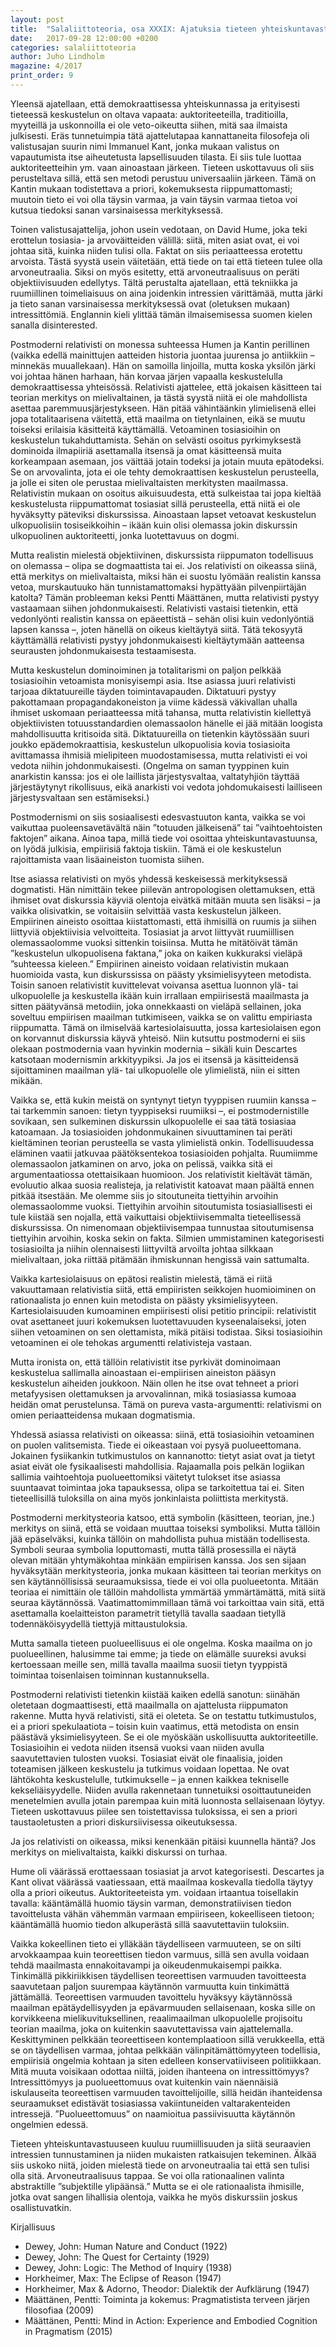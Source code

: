 ```yaml
---
layout: post
title:  "Salaliittoteoria, osa XXXIX: Ajatuksia tieteen yhteiskuntavastuusta"
date:   2017-09-28 12:00:00 +0200
categories: salaliittoteoria
author: Juho Lindholm
magazine: 4/2017
print_order: 9
---
```


Yleensä ajatellaan, että demokraattisessa yhteiskunnassa ja erityisesti tieteessä keskustelun on oltava vapaata: auktoriteeteilla, traditioilla, myyteillä ja uskonnoilla ei ole veto-oikeutta siihen, mitä saa ilmaista julkisesti. Eräs tunnetuimpia tätä ajattelutapaa kannattaneita filosofeja oli valistusajan suurin nimi Immanuel Kant, jonka mukaan valistus on vapautumista itse aiheutetusta lapsellisuuden tilasta. Ei siis tule luottaa auktoriteetteihin ym. vaan ainoastaan järkeen. Tieteen uskottavuus oli siis perusteltava sillä, että sen metodi perustuu universaaliin järkeen. Tämä on Kantin mukaan todistettava a priori, kokemuksesta riippumattomasti; muutoin tieto ei voi olla täysin varmaa, ja vain täysin varmaa tietoa voi kutsua tiedoksi sanan varsinaisessa merkityksessä.

Toinen valistusajattelija, johon usein vedotaan, on David Hume, joka teki erottelun tosiasia- ja arvoväitteiden välillä: siitä, miten asiat ovat, ei voi johtaa sitä, kuinka niiden tulisi olla. Faktat on siis periaatteessa erotettu arvoista. Tästä syystä usein väitetään, että tiede on tai että tieteen tulee olla arvoneutraalia. Siksi on myös esitetty, että arvoneutraalisuus on peräti objektiivisuuden edellytys. Tältä perustalta ajatellaan, että tekniikka ja ruumiillinen toimeliaisuus on aina joidenkin intressien värittämää, mutta järki ja tieto sanan varsinaisessa merkityksessä ovat (oletuksen mukaan) intressittömiä. Englannin kieli ylittää tämän ilmaisemisessa suomen kielen sanalla disinterested.

Postmoderni relativisti on monessa suhteessa Humen ja Kantin perillinen (vaikka edellä mainittujen aatteiden historia juontaa juurensa jo antiikkiin – minnekäs muuallekaan). Hän on samoilla linjoilla, mutta koska yksilön järki voi johtaa hänen harhaan, hän korvaa järjen vapaalla keskustelulla demokraattisessa yhteisössä. Relativisti ajattelee, että jokaisen käsitteen tai teorian merkitys on mielivaltainen, ja tästä syystä niitä ei ole mahdollista asettaa paremmuusjärjestykseen. Hän pitää vähintäänkin ylimielisenä ellei jopa totalitaarisena väitettä, että maailma on tietynlainen, eikä se muutu toiseksi erilaisia käsitteitä käyttämällä. Vetoaminen tosiasioihin on keskustelun tukahduttamista. Sehän on selvästi osoitus pyrkimyksestä dominoida ilmapiiriä asettamalla itsensä ja omat käsitteensä muita korkeampaan asemaan, jos väittää jotain todeksi ja jotain muuta epätodeksi. Se on arvovalinta, jota ei ole tehty demokraattisen keskustelun perusteella, ja jolle ei siten ole perustaa mielivaltaisten merkitysten maailmassa. Relativistin mukaan on osoitus aikuisuudesta, että sulkeistaa tai jopa kieltää keskustelusta riippumattomat tosiasiat sillä perusteella, että niitä ei ole hyväksytty päteviksi diskurssissa. Ainoastaan lapset vetoavat keskustelun ulkopuolisiin tosiseikkoihin – ikään kuin olisi olemassa jokin diskurssin ulkopuolinen auktoriteetti, jonka luotettavuus on dogmi.

Mutta realistin mielestä objektiivinen, diskurssista riippumaton todellisuus on olemassa – olipa se dogmaattista tai ei. Jos relativisti on oikeassa siinä, että merkitys on mielivaltaista, miksi hän ei suostu lyömään realistin kanssa vetoa, murskautuuko hän tunnistamattomaksi hypättyään pilvenpiirtäjän katolta? Tämän probleeman keksi Pentti Määttänen, mutta relativisti pystyy vastaamaan siihen johdonmukaisesti. Relativisti vastaisi tietenkin, että vedonlyönti realistin kanssa on epäeettistä – sehän olisi kuin vedonlyöntiä lapsen kanssa –, joten hänellä on oikeus kieltäytyä siitä. Tätä tekosyytä käyttämällä relativisti pystyy johdonmukaisesti kieltäytymään aatteensa seurausten johdonmukaisesta testaamisesta.

Mutta keskustelun dominoiminen ja totalitarismi on paljon pelkkää tosiasioihin vetoamista monisyisempi asia. Itse asiassa juuri relativisti tarjoaa diktatuureille täyden toimintavapauden. Diktatuuri pystyy pakottamaan propagandakoneiston ja viime kädessä väkivallan uhalla ihmiset uskomaan periaatteessa mitä tahansa, mutta relativistin kiellettyä objektiivisten totuusstandardien olemassaolon hänelle ei jää mitään loogista mahdollisuutta kritisoida sitä. Diktatuureilla on tietenkin käytössään suuri joukko epädemokraattisia, keskustelun ulkopuolisia kovia tosiasioita avittamassa ihmisiä mielipiteen muodostamisessa, mutta relativisti ei voi vedota niihin johdonmukaisesti. (Ongelma on saman tyyppinen kuin anarkistin kanssa: jos ei ole laillista järjestysvaltaa, valtatyhjiön täyttää järjestäytynyt rikollisuus, eikä anarkisti voi vedota johdomukaisesti lailliseen järjestysvaltaan sen estämiseksi.)

Postmodernismi on siis sosiaalisesti edesvastuuton kanta, vaikka se voi vaikuttaa puoleensavetävältä näin ”totuuden jälkeisenä” tai ”vaihtoehtoisten faktojen” aikana. Ainoa tapa, millä tiede voi osoittaa yhteiskuntavastuunsa, on lyödä julkisia, empiirisiä faktoja tiskiin. Tämä ei ole keskustelun rajoittamista vaan lisäaineiston tuomista siihen.

Itse asiassa relativisti on myös yhdessä keskeisessä merkityksessä dogmatisti. Hän nimittäin tekee piilevän antropologisen olettamuksen, että ihmiset ovat diskurssia käyviä olentoja eivätkä mitään muuta sen lisäksi – ja vaikka olisivatkin, se voitaisiin selvittää vasta keskustelun jälkeen. Empiirinen aineisto osoittaa kiistattomasti, että ihmisillä on ruumis ja siihen liittyviä objektiivisia velvoitteita. Tosiasiat ja arvot liittyvät ruumiillisen olemassaolomme vuoksi sittenkin toisiinsa. Mutta he mitätöivät tämän ”keskustelun ulkopuolisena faktana,” joka on kaiken kukkuraksi vieläpä ”suhteessa kieleen.” Empiirinen aineisto voidaan relativistin mukaan huomioida vasta, kun diskurssissa on päästy yksimielisyyteen metodista. Toisin sanoen relativistit kuvittelevat voivansa asettua luonnon ylä- tai ulkopuolelle ja keskustella ikään kuin irrallaan empiirisestä maailmasta ja sitten päätyvänsä metodiin, joka onnekkaasti on vieläpä sellainen, joka soveltuu empiirisen maailman tutkimiseen, vaikka se on valittu empiriasta riippumatta. Tämä on ilmiselvää kartesiolaisuutta, jossa kartesiolaisen egon on korvannut diskurssia käyvä yhteisö. Niin kutsuttu postmoderni ei siis olekaan postmodernia vaan hyvinkin modernia – sikäli kuin Descartes katsotaan modernismin arkkityypiksi. Ja jos ei itsensä ja käsitteidensä sijoittaminen maailman ylä- tai ulkopuolelle ole ylimielistä, niin ei sitten mikään.

Vaikka se, että kukin meistä on syntynyt tietyn tyyppisen ruumiin kanssa – tai tarkemmin sanoen: tietyn tyyppiseksi ruumiiksi –, ei postmodernistille sovikaan, sen sulkeminen diskurssin ulkopuolelle ei saa tätä tosiasiaa katoamaan. Ja tosiasioiden johdonmukainen sivuuttaminen tai peräti kieltäminen teorian perusteella se vasta ylimielistä onkin. Todellisuudessa eläminen vaatii jatkuvaa päätöksentekoa tosiasioiden pohjalta. Ruumiimme olemassaolon jatkaminen on arvo, joka on pelissä, vaikka sitä ei argumentaatiossa otettaisikaan huomioon. Jos relativistit kieltävät tämän, evoluutio alkaa suosia realisteja, ja relativistit katoavat maan päältä ennen pitkää itsestään. Me olemme siis jo sitoutuneita tiettyihin arvoihin olemassaolomme vuoksi. Tiettyihin arvoihin sitoutumista tosiasiallisesti ei tule kiistää sen nojalla, että vaikuttaisi objektiivisemmalta tieteellisessä diskurssissa. On nimenomaan objektiivisempaa tunnustaa sitoutumisensa tiettyihin arvoihin, koska sekin on fakta. Silmien ummistaminen kategorisesti tosiasioilta ja niihin olennaisesti liittyviltä arvoilta johtaa silkkaan mielivaltaan, joka riittää pitämään ihmiskunnan hengissä vain sattumalta.

Vaikka kartesiolaisuus on epätosi realistin mielestä, tämä ei riitä vakuuttamaan relativistia siitä, että empiiristen seikkojen huomioiminen on rationaalista jo ennen kuin metodista on päästy yksimielisyyteen. Kartesiolaisuuden kumoaminen empiirisesti olisi petitio principii: relativistit ovat asettaneet juuri kokemuksen luotettavuuden kyseenalaiseksi, joten siihen vetoaminen on sen olettamista, mikä pitäisi todistaa. Siksi tosiasioihin vetoaminen ei ole tehokas argumentti relativisteja vastaan.

Mutta ironista on, että tällöin relativistit itse pyrkivät dominoimaan keskustelua sallimalla ainoastaan ei-empiirisen aineiston pääsyn keskustelun aiheiden joukkoon. Näin ollen he itse ovat tehneet a priori metafyysisen olettamuksen ja arvovalinnan, mikä tosiasiassa kumoaa heidän omat perustelunsa. Tämä on pureva vasta-argumentti: relativismi on omien periaatteidensa mukaan dogmatismia.

Yhdessä asiassa relativisti on oikeassa: siinä, että tosiasioihin vetoaminen on puolen valitsemista. Tiede ei oikeastaan voi pysyä puolueettomana. Jokainen fysiikankin tutkimustulos on kannanotto: tietyt asiat ovat ja tietyt asiat eivät ole fysikaalisesti mahdollisia. Rajaamalla pois pelkän logiikan sallimia vaihtoehtoja puolueettomiksi väitetyt tulokset itse asiassa suuntaavat toimintaa joka tapauksessa, olipa se tarkoitettua tai ei. Siten tieteellisillä tuloksilla on aina myös jonkinlaista poliittista merkitystä.

Postmoderni merkitysteoria katsoo, että symbolin (käsitteen, teorian, jne.) merkitys on siinä, että se voidaan muuttaa toiseksi symboliksi. Mutta tällöin jää epäselväksi, kuinka tällöin on mahdollista puhua mistään todellisesta. Symboli seuraa symbolia loputtomasti, mutta tällä prosessilla ei näytä olevan mitään yhtymäkohtaa minkään empiirisen kanssa. Jos sen sijaan hyväksytään merkitysteoria, jonka mukaan käsitteen tai teorian merkitys on sen käytännöllisissä seuraamuksissa, tiede ei voi olla puolueetonta. Mitään teoriaa ei nimittäin ole tällöin mahdollista ymmärtää ymmärtämättä, mitä siitä seuraa käytännössä. Vaatimattomimmillaan tämä voi tarkoittaa vain sitä, että asettamalla koelaitteiston parametrit tietyllä tavalla saadaan tietyllä todennäköisyydellä tiettyjä mittaustuloksia.

Mutta samalla tieteen puolueellisuus ei ole ongelma. Koska maailma on jo puolueellinen, halusimme tai emme; ja tiede on elämälle suureksi avuksi kertoessaan meille sen, millä tavalla maailma suosii tietyn tyyppistä toimintaa toisenlaisen toiminnan kustannuksella.

Postmoderni relativisti tietenkin kiistää kaiken edellä sanotun: siinähän oletetaan dogmaattisesti, että maailmalla on ajattelusta riippumaton rakenne. Mutta hyvä relativisti, sitä ei oleteta. Se on testattu tutkimustulos, ei a priori spekulaatiota – toisin kuin vaatimus, että metodista on ensin päästävä yksimielisyyteen. Se ei ole myöskään uskollisuutta auktoriteetille. Tosiasioihin ei vedota niiden itsensä vuoksi vaan niiden avulla saavutettavien tulosten vuoksi. Tosiasiat eivät ole finaalisia, joiden toteamisen jälkeen keskustelu ja tutkimus voidaan lopettaa. Ne ovat lähtökohta keskustelulle, tutkimukselle – ja ennen kaikkea tekniselle kekseliäisyydelle. Niiden avulla rakennetaan tunnetuiksi osoittautuneiden menetelmien avulla jotain parempaa kuin mitä luonnosta sellaisenaan löytyy. Tieteen uskottavuus piilee sen toistettavissa tuloksissa, ei sen a priori taustaoletusten a priori diskursiivisessa oikeutuksessa.

Ja jos relativisti on oikeassa, miksi kenenkään pitäisi kuunnella häntä? Jos merkitys on mielivaltaista, kaikki diskurssi on turhaa.

Hume oli väärässä erottaessaan tosiasiat ja arvot kategorisesti. Descartes ja Kant olivat väärässä vaatiessaan, että maailmaa koskevalla tiedolla täytyy olla a priori oikeutus. Auktoriteeteista ym. voidaan irtaantua toisellakin tavalla: kääntämällä huomio täysin varman, demonstratiivisen tiedon tavoittelusta vähän vähemmän varmaan empiiriseen, kokeelliseen tietoon; kääntämällä huomio tiedon alkuperästä sillä saavutettaviin tuloksiin.

Vaikka kokeellinen tieto ei ylläkään täydelliseen varmuuteen, se on silti arvokkaampaa kuin teoreettisen tiedon varmuus, sillä sen avulla voidaan tehdä maailmasta ennakoitavampi ja oikeudenmukaisempi paikka. Tinkimällä pikkiriikkisen täydellisen teoreettisen varmuuden tavoitteesta saavutetaan paljon suurempaa käytännön varmuutta kuin tinkimättä jättämällä. Teoreettisen varmuuden tavoittelu hyväksyy käytännössä maailman epätäydellisyyden ja epävarmuuden sellaisenaan, koska sille on korvikkeena mielikuvituksellinen, reaalimaailman ulkopuolelle projisoitu teorian maailma, joka on kuitenkin saavutettavissa vain ajattelemalla. Keskittyminen pelkkään teoreettiseen kontemplaatioon sillä verukkeella, että se on täydellisen varmaa, johtaa pelkkään välinpitämättömyyteen todellisia, empiirisiä ongelmia kohtaan ja siten edelleen konservatiiviseen politiikkaan. Mitä muuta voisikaan odottaa niiltä, joiden ihanteena on intressittömyys? Intressittömyys ja puolueettomuus ovat kuitenkin vain näennäisiä iskulauseita teoreettisen varmuuden tavoittelijoille, sillä heidän ihanteidensa seuraamukset edistävät tosiasiassa vakiintuneiden valtarakenteiden intressejä. ”Puolueettomuus” on naamioitua passiivisuutta käytännön ongelmien edessä.

Tieteen yhteiskuntavastuuseen kuuluu ruumiillisuuden ja siitä seuraavien intressien tunnustaminen ja niiden mukaisten ratkaisujen tekeminen. Älkää siis uskoko niitä, joiden mielestä tiede on arvoneutraalia tai että sen tulisi olla sitä. Arvoneutraalisuus tappaa. Se voi olla rationaalinen valinta abstraktille ”subjektille ylipäänsä.” Mutta se ei ole rationaalista ihmisille, jotka ovat sangen lihallisia olentoja, vaikka he myös diskurssiin joskus osallistuvatkin.

Kirjallisuus
- Dewey, John: Human Nature and Conduct (1922)
- Dewey, John: The Quest for Certainty (1929)
- Dewey, John: Logic: The Method of Inquiry (1938)
- Horkheimer, Max: The Eclipse of Reason (1947)
- Horkheimer, Max & Adorno, Theodor: Dialektik der Aufklärung (1947)
- Määttänen, Pentti: Toiminta ja kokemus: Pragmatistista terveen järjen filosofiaa (2009)
- Määttänen, Pentti: Mind in Action: Experience and Embodied Cognition in Pragmatism (2015)
